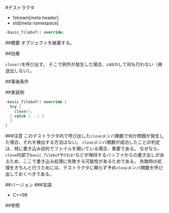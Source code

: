 #デストラクタ
* fstream[meta header]
* std[meta namespace]

```cpp
~basic_filebuf() override;
```

##概要
オブジェクトを破棄する。

##効果

`close()`を呼び出す。
そこで例外が発生した場合、catchして何も行わない（再送出しない）。

##事後条件

##実装例
```cpp
~basic_filebuf() override {
  try {
    close();
  } catch (...) {
  }
}
```

###注意
このデストラクタ内で呼び出した`close`メンバ関数で何か問題が発生した場合、それを検出する方法はない。
`close`メンバ関数が成功したことの判定は、特に書き込み目的でファイルを開いている場合、重要である。
なぜなら、`close`内部で`basic_filebuf`や`FILE*`などが保持するバッファからの書き出しがあるため、ここで書き込み処理に失敗する可能性があるためである。
失敗時の処理をきちんと行うためには、デストラクタに頼らず予め`close`メンバ関数を呼び出しておくべきである。

##バージョン
###言語
- C++98

##参照

